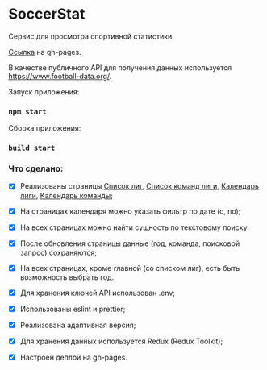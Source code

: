 # SoccerStat
Сервис для просмотра спортивной статистики.


[Ссылка](https://VladimirovaAnastasia.github.io/SoccerStatisctics) на gh-pages.

В качестве публичного API для получения данных используется
https://www.football-data.org/.

Запуск приложения:
### `npm start`

Сборка приложения:
### `build start`


### Что сделано: 
- [x] Реализованы страницы [Список лиг](https://VladimirovaAnastasia.github.io/SoccerStatisctics/competitions), 
[Список команд лиги](https://VladimirovaAnastasia.github.io/SoccerStatisctics/competition/ELC),
[Календарь лиги](https://VladimirovaAnastasia.github.io/SoccerStatisctics/competition/ELC/matches), 
[Календарь команды](https://VladimirovaAnastasia.github.io/http://localhost:3001/SoccerStatisctics/competition/ELC/346);
- [x] На страницах календаря можно указать фильтр по дате (с, по);
- [x] На всех страницах можно найти сущность по текстовому поиску;
- [x] После обновления страницы данные (год, команда, поисковой запрос) сохраняются;
- [x] На всех страницах, кроме главной (со списком лиг), есть быть возможность выбрать год.
- [x] Для хранения ключей API использован .env;
- [x] Использованы eslint и prettier;
- [x] Реализована адаптивная версия;
- [x] Для хранения данных используется Redux (Redux Toolkit);
- [x] Настроен деплой на gh-pages.

